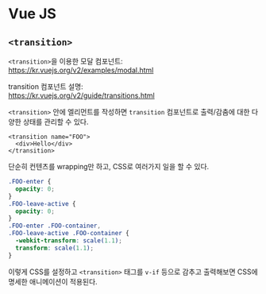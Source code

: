 # Vue JS

## `<transition>`

`<transition>`을 이용한 모달 컴포넌트:<br>
https://kr.vuejs.org/v2/examples/modal.html

transition 컴포넌트 설명:<br>
https://kr.vuejs.org/v2/guide/transitions.html

`<transition>` 안에 엘리먼트를 작성하면
`transition` 컴포넌트로 출력/감춤에 대한 다양한 상태를 관리할 수 있다.

```
<transition name="FOO">
  <div>Hello</div>
</transition>
```

단순히 컨텐츠를 wrapping만 하고, CSS로 여러가지 일을 할 수 있다.

```css
.FOO-enter {
  opacity: 0;
}
.FOO-leave-active {
  opacity: 0;
}
.FOO-enter .FOO-container,
.FOO-leave-active .FOO-container {
  -webkit-transform: scale(1.1);
  transform: scale(1.1);
}
```

이렇게 CSS를 설정하고 `<transition>` 태그를
`v-if` 등으로 감추고 출력해보면 CSS에 명세한 애니메이션이 적용된다.
